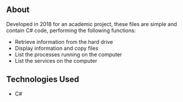 ## About

Developed in 2018 for an academic project, these files are simple and contain C# code, performing the following functions:

- Retrieve information from the hard drive
- Display information and copy files
- List the processes running on the computer
- List the services on the computer

## Technologies Used

- C#

